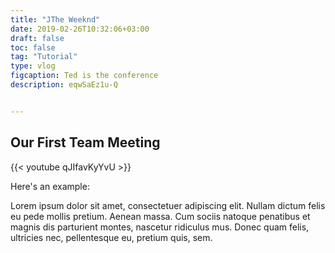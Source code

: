 ```yaml
---
title: "JThe Weeknd"
date: 2019-02-26T10:32:06+03:00
draft: false
toc: false
tag: "Tutorial"
type: vlog
figcaption: Ted is the conference
description: eqwSaEz1u-Q


---
```



## Our First Team Meeting

{{< youtube qJIfavKyYvU >}}



Here's an example:

Lorem ipsum dolor sit amet, consectetuer adipiscing elit. Nullam dictum felis eu pede mollis pretium. Aenean massa. Cum sociis natoque penatibus et magnis dis parturient montes, nascetur ridiculus mus. Donec quam felis, ultricies nec, pellentesque eu, pretium quis, sem.
